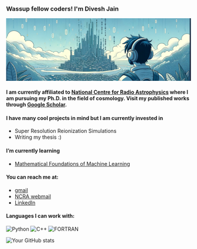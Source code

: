 ### Wassup fellow coders! I'm Divesh Jain
![My GitHub Banner](https://github.com/diveshjain-phy/assets/blob/main/github_banner.png)
#### I am currently affiliated to [National Centre for Radio Astrophysics](https://www.ncra.tifr.res.in/ncra/people/Academic_StudentsPage?oid=337) where I am pursuing my Ph.D. in the field of cosmology. Visit my published works through [Google Scholar](https://scholar.google.com/citations?user=zrF5Y1gAAAAJ&hl=en).

#### I have many cool projects in mind but I am currently invested in
- Super Resolution Reionization Simulations
- Writing my thesis :)

#### I’m currently learning
- [Mathematical Foundations of Machine Learning](https://www.udemy.com/course/machine-learning-data-science-foundations-masterclass/)

#### You can reach me at:
- [gmail](mailto:diveshjain.phy@gmail.com)
- [NCRA webmail](mailto:djain@ncra.tifr.res.in)
- [LinkedIn](https://www.linkedin.com/in/diveshjain-phy)

#### Languages I can work with:
![Python](https://img.shields.io/badge/-Python-black?style=flat-square&logo=python)
![C++](https://img.shields.io/badge/-C++-black?style=flat-square&logo=cplusplus)
![FORTRAN](https://img.shields.io/badge/-FORTRAN-black?style=flat-square&logo=fortran)

![Your GitHub stats](https://github-readme-stats.vercel.app/api?username=diveshjain-phy&show_icons=true&theme=dark)
